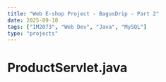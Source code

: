 ```yaml
---
title: "Web E-shop Project - BagusDrip - Part 2"
date: 2025-09-10
tags: ["IM2073", "Web Dev", "Java", "MySQL"]
type: "projects"
---
```

# ProductServlet.java